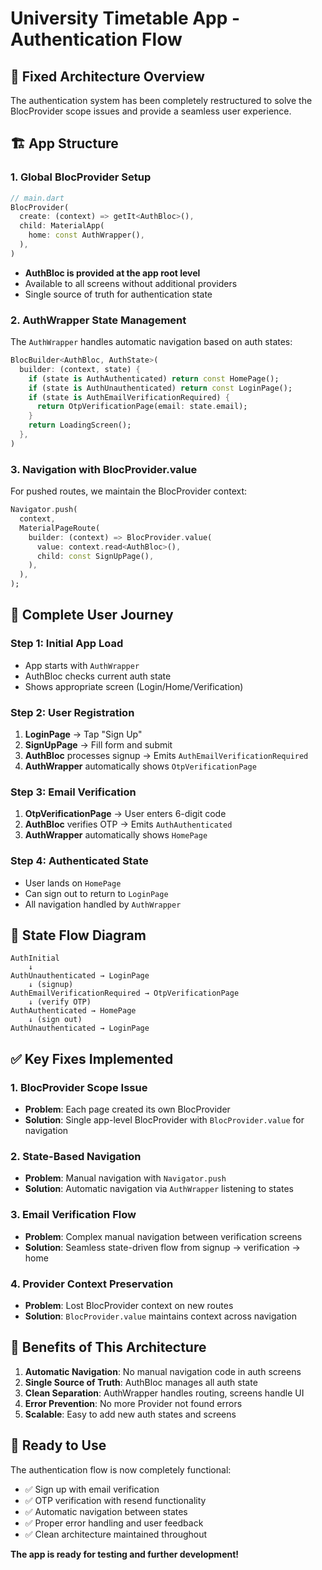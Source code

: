 # University Timetable App - Authentication Flow

## 🔧 **Fixed Architecture Overview**

The authentication system has been completely restructured to solve the BlocProvider scope issues and provide a seamless user experience.

## 🏗️ **App Structure**

### **1. Global BlocProvider Setup**
```dart
// main.dart
BlocProvider(
  create: (context) => getIt<AuthBloc>(),
  child: MaterialApp(
    home: const AuthWrapper(),
  ),
)
```

- **AuthBloc is provided at the app root level**
- Available to all screens without additional providers
- Single source of truth for authentication state

### **2. AuthWrapper State Management**
The `AuthWrapper` handles automatic navigation based on auth states:

```dart
BlocBuilder<AuthBloc, AuthState>(
  builder: (context, state) {
    if (state is AuthAuthenticated) return const HomePage();
    if (state is AuthUnauthenticated) return const LoginPage();
    if (state is AuthEmailVerificationRequired) {
      return OtpVerificationPage(email: state.email);
    }
    return LoadingScreen();
  },
)
```

### **3. Navigation with BlocProvider.value**
For pushed routes, we maintain the BlocProvider context:

```dart
Navigator.push(
  context,
  MaterialPageRoute(
    builder: (context) => BlocProvider.value(
      value: context.read<AuthBloc>(),
      child: const SignUpPage(),
    ),
  ),
);
```

## 📱 **Complete User Journey**

### **Step 1: Initial App Load**
- App starts with `AuthWrapper`
- AuthBloc checks current auth state
- Shows appropriate screen (Login/Home/Verification)

### **Step 2: User Registration**
1. **LoginPage** → Tap "Sign Up"
2. **SignUpPage** → Fill form and submit
3. **AuthBloc** processes signup → Emits `AuthEmailVerificationRequired`
4. **AuthWrapper** automatically shows `OtpVerificationPage`

### **Step 3: Email Verification**
1. **OtpVerificationPage** → User enters 6-digit code
2. **AuthBloc** verifies OTP → Emits `AuthAuthenticated`
3. **AuthWrapper** automatically shows `HomePage`

### **Step 4: Authenticated State**
- User lands on `HomePage`
- Can sign out to return to `LoginPage`
- All navigation handled by `AuthWrapper`

## 🔄 **State Flow Diagram**

```
AuthInitial
    ↓
AuthUnauthenticated → LoginPage
    ↓ (signup)
AuthEmailVerificationRequired → OtpVerificationPage  
    ↓ (verify OTP)
AuthAuthenticated → HomePage
    ↓ (sign out)
AuthUnauthenticated → LoginPage
```

## ✅ **Key Fixes Implemented**

### **1. BlocProvider Scope Issue**
- **Problem**: Each page created its own BlocProvider
- **Solution**: Single app-level BlocProvider with `BlocProvider.value` for navigation

### **2. State-Based Navigation**
- **Problem**: Manual navigation with `Navigator.push`
- **Solution**: Automatic navigation via `AuthWrapper` listening to states

### **3. Email Verification Flow**
- **Problem**: Complex manual navigation between verification screens
- **Solution**: Seamless state-driven flow from signup → verification → home

### **4. Provider Context Preservation**
- **Problem**: Lost BlocProvider context on new routes
- **Solution**: `BlocProvider.value` maintains context across navigation

## 🎯 **Benefits of This Architecture**

1. **Automatic Navigation**: No manual navigation code in auth screens
2. **Single Source of Truth**: AuthBloc manages all auth state
3. **Clean Separation**: AuthWrapper handles routing, screens handle UI
4. **Error Prevention**: No more Provider not found errors
5. **Scalable**: Easy to add new auth states and screens

## 🚀 **Ready to Use**

The authentication flow is now completely functional:
- ✅ Sign up with email verification
- ✅ OTP verification with resend functionality  
- ✅ Automatic navigation between states
- ✅ Proper error handling and user feedback
- ✅ Clean architecture maintained throughout

**The app is ready for testing and further development!**
